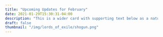 ```yaml
---
title: "Upcoming Updates for February"
date: 2021-01-29T15:30:31-04:00
description: "This is a wider card with supporting text below as a natural lead-in to additional content. This content is a little bit longer."
draft: false
thumbnail: "/img/lords_of_exile/shogun.png"
---
```


